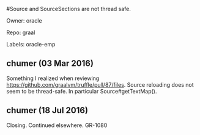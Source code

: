 #Source and SourceSections are not thread safe.

Owner: oracle

Repo: graal

Labels: oracle-emp 

## chumer (03 Mar 2016)

Something I realized when reviewing https://github.com/graalvm/truffle/pull/87/files. 
Source reloading does not seem to be thread-safe.
In particular Source#getTextMap().


## chumer (18 Jul 2016)

Closing. Continued elsewhere. GR-1080


